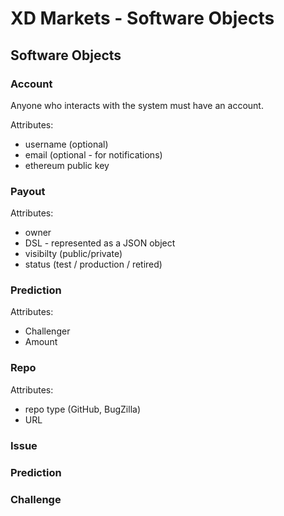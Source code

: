 # XD Markets - Software Objects

## Software Objects

### Account

Anyone who interacts with the system must have an account.

Attributes:

 * username (optional)
 * email (optional - for notifications)
 * ethereum public key

### Payout

Attributes:

 * owner
 * DSL - represented as a JSON object
 * visibilty (public/private)
 * status (test / production / retired)

### Prediction

Attributes:

 * Challenger
 * Amount

### Repo

Attributes:

 * repo type (GitHub, BugZilla)
 * URL

### Issue

### Prediction

### Challenge

